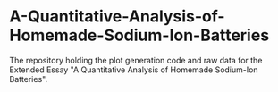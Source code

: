 # A-Quantitative-Analysis-of-Homemade-Sodium-Ion-Batteries
The repository holding the plot generation code and raw data for the Extended Essay "A Quantitative Analysis of Homemade Sodium-Ion Batteries".
